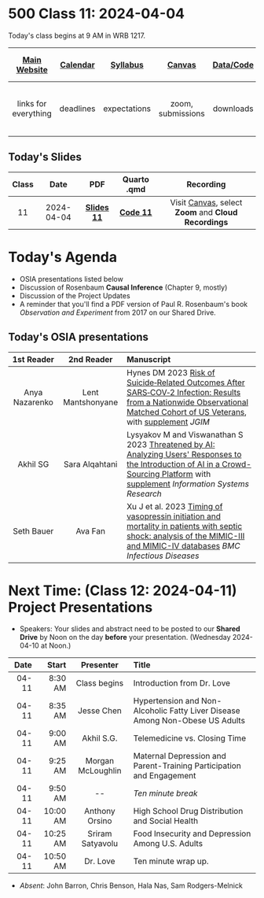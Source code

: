 # 500 Class 11: 2024-04-04

Today's class begins at 9 AM in WRB 1217.

[Main Website](https://thomaselove.github.io/500-2024/) | [Calendar](https://thomaselove.github.io/500-2024/calendar.html) | [Syllabus](https://thomaselove.github.io/500-syllabus-2024) | [Canvas](https://canvas.case.edu) | [Data/Code](https://github.com/THOMASELOVE/500-data) |  [Sources](https://github.com/THOMASELOVE/500-sources) | For help, email
:-----------: | :--------------: | :----------: | :---------: | :-------------: | :------: | :-----------: 
links for everything | deadlines | expectations | zoom, submissions | downloads | to read | `500-help` at `case` dot `edu`

## Today's Slides

Class | Date | PDF | Quarto .qmd | Recording
:---: | :--------: | :------: | :------: | :-------------:
11 | 2024-04-04 | **[Slides 11](https://github.com/THOMASELOVE/500-slides-2024/blob/main/500_slides11.pdf)** | **[Code 11](https://github.com/THOMASELOVE/500-slides-2024/blob/main/500_slides11.qmd)** | Visit [Canvas](https://canvas.case.edu/), select **Zoom** and **Cloud Recordings**

# Today's Agenda

- OSIA presentations listed below
- Discussion of Rosenbaum **Causal Inference** (Chapter 9, mostly)
- Discussion of the Project Updates
- A reminder that you'll find a PDF version of Paul R. Rosenbaum's book *Observation and Experiment* from 2017 on our Shared Drive.

## Today's OSIA presentations

1st Reader | 2nd Reader |  Manuscript 
:-----------: | :-----------: | :-----------------------------------------------------------------------
Anya Nazarenko | Lent Mantshonyane | Hynes DM 2023 [Risk of Suicide‑Related Outcomes After SARS‑COV‑2 Infection: Results from a Nationwide Observational Matched Cohort of US Veterans](https://github.com/THOMASELOVE/500-osia-2024/blob/main/pdf/Hynes_2023.pdf), with [supplement](https://github.com/THOMASELOVE/500-osia-2024/blob/main/pdf/Hynes_2023_supplement.pdf) *JGIM*
Akhil SG | Sara Alqahtani | Lysyakov M and Viswanathan S 2023 [Threatened by AI: Analyzing Users' Responses to the Introduction of AI in a Crowd-Sourcing Platform](https://github.com/THOMASELOVE/500-osia-2024/blob/main/pdf/Lysyakov_2023.pdf) with [supplement](https://github.com/THOMASELOVE/500-osia-2024/blob/main/pdf/Lysyakov_2023_supplement.pdf) *Information Systems Research*
Seth Bauer | Ava Fan | Xu J et al. 2023 [Timing of vasopressin initiation and mortality in patients with septic shock: analysis of the MIMIC-III and MIMIC-IV databases](https://github.com/THOMASELOVE/500-osia-2024/blob/main/pdf/Xu_2023.pdf) *BMC Infectious Diseases*

# Next Time: (Class 12: 2024-04-11) Project Presentations

- Speakers: Your slides and abstract need to be posted to our **Shared Drive** by Noon on the day **before** your presentation. (Wednesday 2024-04-10 at Noon.)

Date | Start | Presenter | Title
------: | -------: | :----------------: | :----------------------------------------------------------
04-11 | 8:30 AM | Class begins | Introduction from Dr. Love
04-11 | 8:35 AM | Jesse Chen | Hypertension and Non-Alcoholic Fatty Liver Disease Among Non-Obese US Adults
04-11 | 9:00 AM | Akhil S.G. | Telemedicine vs. Closing Time
04-11 | 9:25 AM | Morgan McLoughlin | Maternal Depression and Parent-Training Participation and Engagement
04-11 | 9:50 AM | -- | *Ten minute break*
04-11 | 10:00 AM | Anthony Orsino | High School Drug Distribution and Social Health
04-11 | 10:25 AM | Sriram Satyavolu | Food Insecurity and Depression Among U.S. Adults
04-11 | 10:50 AM | Dr. Love | Ten minute wrap up.

- *Absent*: John Barron, Chris Benson, Hala Nas, Sam Rodgers-Melnick

